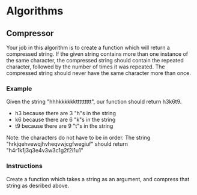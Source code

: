 # Algorithms

## Compressor

Your job in this algorithm is to create a function which will return a compressed string. If the given string contains more than one instance of the same character, the compressed string should contain the repeated character, followed by the number of times it was repeated. The compressed string should never have the same character more than once.

### Example 

Given the string "hhhkkkkkkttttttttt", our function should return h3k6t9.

- h3 because there are 3 "h"s in the string
- k6 because there are 6 "k"s in the string
- t9 because there are 9 "t"s in the string

Note: the characters do not have to be in order. The string "hrkjqehvewqjhvheqvwjcgfwegiuf" should return "h4r1k1j3q3e4v3w3c1g2f2i1u1"

### Instructions
Create a function which takes a string as an argument, and compress that string as desribed above.